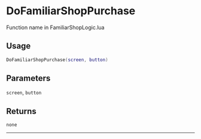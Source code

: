# DoFamiliarShopPurchase
Function name in FamiliarShopLogic.lua
## Usage
```lua
DoFamiliarShopPurchase(screen, button)
```
## Parameters
`screen`, `button`
## Returns
`none`

---